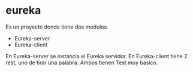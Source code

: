 # eureka

Es un proyecto donde tiene dos modulos. 

* Eureka-server
* Eureka-client

En Eureka-server se instancia el Eureka servidor.
En Eureka-client tiene 2 rest, uno de tirar una palabra. 
Ambos tienen Test muy basico.
